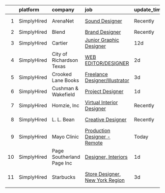 

|    | platform    | company                   | job                                                                                                                                           | update_time   | location                 |
|---:|:------------|:--------------------------|:----------------------------------------------------------------------------------------------------------------------------------------------|:--------------|:-------------------------|
|  1 | SimplyHired | ArenaNet                  | [Sound Designer](https://www.simplyhired.com/job/rThG5IY9IzWMAoan9hcJnI7UxDCG6Ihg__kK3_DSy7e3u3DOyW-XHQ?q=creative+designer)                  | Recently      | Bellevue, WA             |
|  2 | SimplyHired | Blend                     | [Brand Designer](https://www.simplyhired.com/job/5v1om2P1Z_G_0eqJkpQiZdHHlHrDNmf3wkO6LIeYCJXdKEttW2KgSQ?q=creative+designer)                  | Recently      | Remote                   |
|  3 | SimplyHired | Cartier                   | [Junior Graphic Designer](https://www.simplyhired.com/job/Qm1Kb11VCsWCNhaiEfDfuwO5qfPCM6pUTz3Hm0dfAnpCgbFAx_hCjA?q=creative+designer)         | 12d           | New York, NY             |
|  4 | SimplyHired | City of Richardson Texas  | [WEB EDITOR/DESIGNER](https://www.simplyhired.com/job/KZK7CreUwHNnhd93rJvjXTGxD2tCcZ6OyEf1lSu-ZDJe4bq1OTZs3g?q=creative+designer)             | 2d            | Richardson, TX           |
|  5 | SimplyHired | Crooked Lane Books        | [Freelance Designer/Illustrator](https://www.simplyhired.com/job/7-oep-i_7yGCdk0DJ_OH2vzdbNj70sC1mFujxIhSI1Owd9RNnsIQkw?q=creative+designer)  | 3d            | Remote                   |
|  6 | SimplyHired | Cushman & Wakefield       | [Project Designer](https://www.simplyhired.com/job/0vhQDiXYk_LmB87exwr4c2o0tDUax7dV2Do4uquPffckM8hMTYqGGg?q=creative+designer)                | 1d            | St. Louis, MO            |
|  7 | SimplyHired | Homzie, Inc               | [Virtual Interior Designer](https://www.simplyhired.com/job/7PEglJMm2BIPDW3p7bC1eTbnBnq9ZWVZecQaHxU7AN_QC_1Y7WqAPw?q=creative+designer)       | Recently      | Remote                   |
|  8 | SimplyHired | L. L. Bean                | [Creative Designer](https://www.simplyhired.com/job/eTp9c4a1xlXuOTcX0Cwh32iQrNQm_KnFrVqGm8AyfoYQuSFIF0xCEQ?q=creative+designer)               | Recently      | Freeport, ME             |
|  9 | SimplyHired | Mayo Clinic               | [Production Designer - Remote](https://www.simplyhired.com/job/orh6WcfIUJefJVw0V_BEBIXWcVP3gVgeTEIag7GOmVz1V-2pFZE_Mg?q=creative+designer)    | Today         | Rochester, MN            |
| 10 | SimplyHired | Page Southerland Page Inc | [Designer, Interiors](https://www.simplyhired.com/job/zKazuQrqbHDAQTTEL4irXALGqycN28JVG7Ew0TsvcP7k6PQBmU3jxw?q=creative+designer)             | 1d            | Raleigh, NC +2 locations |
| 11 | SimplyHired | Starbucks                 | [Store Designer, New York Region](https://www.simplyhired.com/job/X9pmha1EHkd_r-b57kA6Iop25r83c6nID8Lqe0-u1FQOOb2P-KKmng?q=creative+designer) | 3d            | New York, NY +1 location |